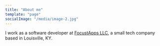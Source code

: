 ```yaml
---
title: "About me"
template: "page"
socialImage: "/media/image-2.jpg"
---
```


I work as a software developer at [FocustApps LLC](https://www.focustapps.com/), a small tech company based in Louisville, KY. 
